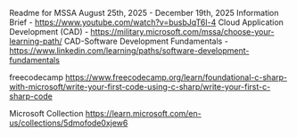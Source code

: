 Readme for MSSA August 25th, 2025 - December 19th, 2025
Information Brief - https://www.youtube.com/watch?v=busbJqT6l-4
Cloud Application Development (CAD) - https://military.microsoft.com/mssa/choose-your-learning-path/
CAD-Software Development Fundamentals - https://www.linkedin.com/learning/paths/software-development-fundamentals  

freecodecamp
https://www.freecodecamp.org/learn/foundational-c-sharp-with-microsoft/write-your-first-code-using-c-sharp/write-your-first-c-sharp-code

Microsoft Collection
https://learn.microsoft.com/en-us/collections/5dmofode0xjew6